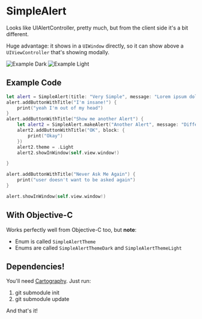 # SimpleAlert
Looks like UIAlertController, pretty much, but from the client side it's a bit different.

Huge advantage: it shows in a `UIWindow` directly, so it can show above a `UIViewController` that's showing modally.

![Example Dark](http://dr2050.com/automatic-images/SimpleAlertDark.png)
![Example Light](http://dr2050.com/automatic-images/SimpleAlertLight.png)


## Example Code
```swift
let alert = SimpleAlert(title: "Very Simple", message: "Lorem ipsum dolor sit amet, consectetur adipiscing elit. Donec quam quam, posuere eu diam ut, imperdiet bibendum magna. Integer ut luctus enim, vel fermentum enim. Aenean elementum cursus metus, sit amet\n\niaculis tellus suscipit ac. Cras nec ex in ex auctor convallis. Nullam fermentum quam nibh, eget iaculis sapien eleifend eu. Proin arcu diam, laoreet non egestas nec, bibendum non neque.\n\nAre you really sure you want to do this?")
alert.addButtonWithTitle("I'm insane!") {
    print("yeah I'm out of my head")
}
alert.addButtonWithTitle("Show me another Alert") {
    let alert2 = SimpleAlert.makeAlert("Another Alert", message: "Different theme, get it?");
    alert2.addButtonWithTitle("OK", block: {
        print("Okay")
    })
    alert2.theme = .Light
    alert2.showInWindow(self.view.window!)

}

alert.addButtonWithTitle("Never Ask Me Again") {
    print("user doesn't want to be asked again")
}

alert.showInWindow(self.view.window!)
```

## With Objective-C

Works perfectly well from Objective-C too, but **note**:
- Enum is called `SimpleAlertTheme`
- Enums are called `SimpleAlertThemeDark` and `SimpleAlertThemeLight`

## Dependencies!

You'll need [Cartography](https://github.com/robb/Cartography). Just run:

1. git submodule init
2. git submodule update

And that's it!
